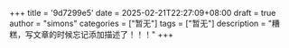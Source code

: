 +++
title = '9d7299e5'
date = 2025-02-21T22:27:09+08:00
draft = true
author = "simons"
categories = ["暂无"]
tags = ["暂无"]
description = "糟糕，写文章的时候忘记添加描述了！！！"
+++

